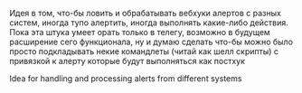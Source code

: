 

Идея в том, что-бы ловить и обрабатывать вебхуки алертов с разных систем, 
иногда тупо алертить, иногда выполнять какие-либо действия.
Пока эта штука умеет орать только в телегу, возможно в будущем расширение сего функционала,
ну и думаю сделать что-бы можно было просто подкладывать некие командлеты (читай как шелл скрипты) с привязкой к алерту 
которые будут выполняться как постхук




Idea for handling and processing alerts from different systems
